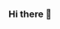 ### Hi there 👋

<!--
**levitskyyy/levitskyyy** is a ✨ _special_ ✨ repository because its `README.md` (this file) appears on your GitHub profile.

# About me
- 🔭 I’m currently working on telegram bots, telegram userbots
- 🤔 I’m looking for help with aiogram, pyrogram
- 📫 How to reach me: ![TELEGRAM](https://img.shields.io/badge/TELEGRAM-LINK-blue)
-->
